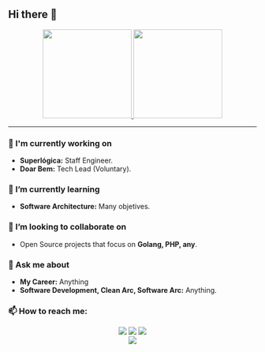 ## Hi there 👋

<div align="center">
  <a href="https://github.com/VieiraGabrielAlexandre">
    <img height="180em" src="https://github-readme-stats.vercel.app/api?username=VieiraGabrielAlexandre&show_icons=true&theme=ambient_gradient&include_all_commits=true&count_private=true"/>
    <img height="180em" src="https://github-readme-stats.vercel.app/api/top-langs/?username=VieiraGabrielAlexandre&layout=compact&langs_count=10&theme=dark"/>
  </a>
</div>

---

### 🔭 I'm currently working on
- **Superlógica:** Staff Engineer.
- **Doar Bem:** Tech Lead (Voluntary).

### 🌱 I’m currently learning
- **Software Architecture:** Many objetives.

### 👯 I’m looking to collaborate on
- Open Source projects that focus on **Golang, PHP, any**.

### 💬 Ask me about
- **My Career:** Anything
- **Software Development, Clean Arc, Software Arc:** Anything.

### 📫 How to reach me:
<div align="center">
  <a href="mailto:gabriel@vieiragabriel.com"><img src="https://img.shields.io/badge/Email-D14836?style=for-the-badge&logo=gmail&logoColor=white"/></a>
  <a href="https://www.linkedin.com/in/your-profile/"><img src="https://img.shields.io/badge/LinkedIn-0077B5?style=for-the-badge&logo=linkedin&logoColor=white"/></a>
  <a href="https://twitter.com/your-profile"><img src="https://img.shields.io/badge/Twitter-1DA1F2?style=for-the-badge&logo=twitter&logoColor=white"/></a>
</div>


<div align="center">
  <a href="https://github.com/VieiraGabrielAlexandre">
    <img src="https://github-profile-trophy.vercel.app/?username=VieiraGabrielAlexandre&theme=onedark"/>
  </a>
</div>
